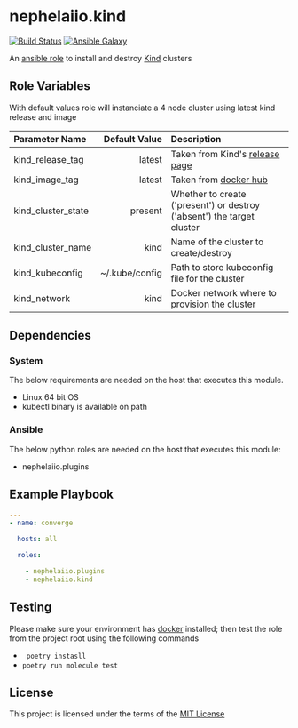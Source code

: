 # nephelaiio.kind

[![Build Status](https://github.com/nephelaiio/ansible-role-kind/workflows/Molecule/badge.svg)](https://github.com/nephelaiio/ansible-role-kind/actions)
[![Ansible Galaxy](http://img.shields.io/badge/ansible--galaxy-nephelaiio.kind-blue.svg)](https://galaxy.ansible.com/nephelaiio/kind/)

An [ansible role](https://galaxy.ansible.com/nephelaiio/kind) to install and destroy [Kind](https://github.com/kubernetes-sigs/kind) clusters

## Role Variables

With default values role will instanciate a 4 node cluster using latest kind release and image

| Parameter Name     |  Default Value | Description                                                                        |
|:-------------------|---------------:|:-----------------------------------------------------------------------------------|
| kind_release_tag   |         latest | Taken from Kind's [release page](https://github.com/kubernetes-sigs/kind/releases) |
| kind_image_tag     |         latest | Taken from [docker hub](https://hub.docker.com/r/kindest/node/tags)                |
| kind_cluster_state |        present | Whether to create ('present') or destroy ('absent') the target cluster             |
| kind_cluster_name  |           kind | Name of the cluster to create/destroy                                              |
| kind_kubeconfig    | ~/.kube/config | Path to store kubeconfig file for the cluster                                      |
| kind_network       |           kind | Docker network where to provision the cluster                                      |

## Dependencies

### System

The below requirements are needed on the host that executes this module.
* Linux 64 bit OS
* kubectl binary is available on path

### Ansible

The below python roles are needed on the host that executes this module:
* nephelaiio.plugins

## Example Playbook

``` yaml
---
- name: converge

  hosts: all

  roles:

    - nephelaiio.plugins
    - nephelaiio.kind
```

## Testing

Please make sure your environment has [docker](https://www.docker.com) installed; then test the role from the project root using the following commands

* ` poetry instasll`
* ` poetry run molecule test `

## License

This project is licensed under the terms of the [MIT License](/LICENSE)
